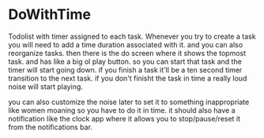 # DoWithTime
Todolist with timer assigned to each task. Whenever you try to create a task you will need to add a time duration associated with it. and you can also reorganize tasks. then there is the do screen where it shows the topmost task. and has like a big ol play button. so you can start that task and the timer will start going down. if you finish a task it'll be a ten second timer transition to the next task. if you don't finisht the task in time a really loud noise will start playing. 

you can also customize the noise later to set it to something inappropriate like women moaning so you have to do it in time. it should also have a notification like the clock app where it allows you to stop/pause/reset it from the notifications bar.
